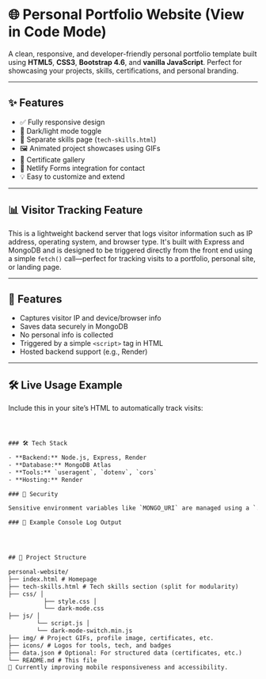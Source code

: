 # 🌐 Personal Portfolio Website (View in Code Mode)

A clean, responsive, and developer-friendly personal portfolio template built using **HTML5**, **CSS3**, **Bootstrap 4.6**, and **vanilla JavaScript**. Perfect for showcasing your projects, skills, certifications, and personal branding.

---

## ✨ Features

- ✅ Fully responsive design
- 🌙 Dark/light mode toggle
- 🧠 Separate skills page (`tech-skills.html`)
- 🖼️ Animated project showcases using GIFs
- 📝 Certificate gallery
- 📧 Netlify Forms integration for contact
- 💡 Easy to customize and extend

---

## 📊 Visitor Tracking Feature

This is a lightweight backend server that logs visitor information such as IP address, operating system, and browser type. It's built with Express and MongoDB and is designed to be triggered directly from the front end using a simple `fetch()` call—perfect for tracking visits to a portfolio, personal site, or landing page.

---

## 🚀 Features

- Captures visitor IP and device/browser info
- Saves data securely in MongoDB
- No personal info is collected
- Triggered by a simple `<script>` tag in HTML
- Hosted backend support (e.g., Render)

---

## 🛠 Live Usage Example

Include this in your site’s HTML to automatically track visits:
<script>
  fetch('https://personal-website-backend-29to.onrender.com/track', { method: 'POST' });
</script>
```html



### 🛠️ Tech Stack

- **Backend:** Node.js, Express, Render
- **Database:** MongoDB Atlas
- **Tools:** `useragent`, `dotenv`, `cors`
- **Hosting:** Render

### 🔐 Security

Sensitive environment variables like `MONGO_URI` are managed using a `.env` file and excluded from version control via `.gitignore`.

### 🧪 Example Console Log Output




## 📁 Project Structure

personal-website/
├── index.html # Homepage 
├── tech-skills.html # Tech skills section (split for modularity) 
├── css/ │ 
          ├── style.css │ 
          └── dark-mode.css 
├── js/ │ 
        └── script.js │ 
        └── dark-mode-switch.min.js 
├── img/ # Project GIFs, profile image, certificates, etc. 
├── icons/ # Logos for tools, tech, and badges 
├── data.json # Optional: For structured data (certificates, etc.) 
└── README.md # This file
🔧 Currently improving mobile responsiveness and accessibility.
